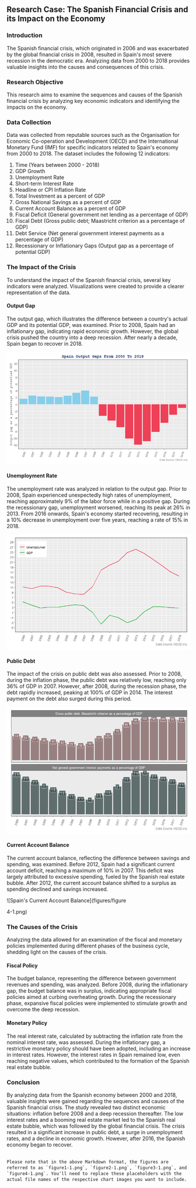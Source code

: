## Research Case: The Spanish Financial Crisis and its Impact on the Economy

### Introduction

The Spanish financial crisis, which originated in 2006 and was exacerbated by the global financial crisis in 2008, resulted in Spain's most severe recession in the democratic era. Analyzing data from 2000 to 2018 provides valuable insights into the causes and consequences of this crisis.

### Research Objective

This research aims to examine the sequences and causes of the Spanish financial crisis by analyzing key economic indicators and identifying the impacts on the economy.

### Data Collection

Data was collected from reputable sources such as the Organisation for Economic Co-operation and Development (OECD) and the International Monetary Fund (IMF) for specific indicators related to Spain's economy from 2000 to 2018. The dataset includes the following 12 indicators:

1. Time (Years between 2000 - 2018)
2. GDP Growth
3. Unemployment Rate
4. Short-term Interest Rate
5. Headline or CPI Inflation Rate
6. Total Investment as a percent of GDP
7. Gross National Savings as a percent of GDP
8. Current Account Balance as a percent of GDP
9. Fiscal Deficit (General government net lending as a percentage of GDP)
10. Fiscal Debt (Gross public debt; Maastricht criterion as a percentage of GDP)
11. Debt Service (Net general government interest payments as a percentage of GDP)
12. Recessionary or Inflationary Gaps (Output gap as a percentage of potential GDP)

### The Impact of the Crisis

To understand the impact of the Spanish financial crisis, several key indicators were analyzed. Visualizations were created to provide a clearer representation of the data.

#### Output Gap

The output gap, which illustrates the difference between a country's actual GDP and its potential GDP, was examined. Prior to 2008, Spain had an inflationary gap, indicating rapid economic growth. However, the global crisis pushed the country into a deep recession. After nearly a decade, Spain began to recover in 2018.

![Spain's Output Gap](figures/figure1-1.png)

#### Unemployment Rate

The unemployment rate was analyzed in relation to the output gap. Prior to 2008, Spain experienced unexpectedly high rates of unemployment, reaching approximately 9% of the labor force while in a positive gap. During the recessionary gap, unemployment worsened, reaching its peak at 26% in 2013. From 2016 onwards, Spain's economy started recovering, resulting in a 10% decrease in unemployment over five years, reaching a rate of 15% in 2018.

![Unemployment Rate in Spain](figures/figure2-1.png)

#### Public Debt

The impact of the crisis on public debt was also assessed. Prior to 2008, during the inflation phase, the public debt was relatively low, reaching only 36% of GDP in 2007. However, after 2008, during the recession phase, the debt rapidly increased, peaking at 100% of GDP in 2014. The interest payment on the debt also surged during this period.

![Public Debt as Percentage of GDP](figures/figure3-1.png)

#### Current Account Balance

The current account balance, reflecting the difference between savings and spending, was examined. Before 2012, Spain had a significant current account deficit, reaching a maximum of 10% in 2007. This deficit was largely attributed to excessive spending, fueled by the Spanish real estate bubble. After 2012, the current account balance shifted to a surplus as spending declined and savings increased.

![Spain's Current Account Balance](figures/figure

4-1.png)

### The Causes of the Crisis

Analyzing the data allowed for an examination of the fiscal and monetary policies implemented during different phases of the business cycle, shedding light on the causes of the crisis.

#### Fiscal Policy

The budget balance, representing the difference between government revenues and spending, was analyzed. Before 2008, during the inflationary gap, the budget balance was in surplus, indicating appropriate fiscal policies aimed at curbing overheating growth. During the recessionary phase, expansive fiscal policies were implemented to stimulate growth and overcome the deep recession.

#### Monetary Policy

The real interest rate, calculated by subtracting the inflation rate from the nominal interest rate, was assessed. During the inflationary gap, a restrictive monetary policy should have been adopted, including an increase in interest rates. However, the interest rates in Spain remained low, even reaching negative values, which contributed to the formation of the Spanish real estate bubble.

### Conclusion

By analyzing data from the Spanish economy between 2000 and 2018, valuable insights were gained regarding the sequences and causes of the Spanish financial crisis. The study revealed two distinct economic situations: inflation before 2008 and a deep recession thereafter. The low interest rates and a booming real estate market led to the Spanish real estate bubble, which was followed by the global financial crisis. The crisis resulted in a significant increase in public debt, a surge in unemployment rates, and a decline in economic growth. However, after 2016, the Spanish economy began to recover.
```

Please note that in the above Markdown format, the figures are referred to as `figure1-1.png`, `figure2-1.png`, `figure3-1.png`, and `figure4-1.png`. You'll need to replace these placeholders with the actual file names of the respective chart images you want to include.

